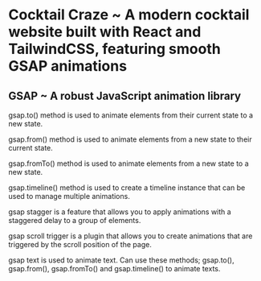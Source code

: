# Cocktail Craze ~ A modern cocktail website built with React and TailwindCSS, featuring smooth GSAP animations

## GSAP ~ A robust JavaScript animation library

gsap.to() method is used to animate elements from their current state to a new state.

gsap.from() method is used to animate elements from a new state to their current state.

gsap.fromTo() method is used to animate elements from a new state to a new state.

gsap.timeline() method is used to create a timeline instance that can be used to manage multiple animations.

gsap stagger is a feature that allows you to apply animations with a staggered delay to a group of elements.

gsap scroll trigger is a plugin that allows you to create animations that are triggered by the scroll position of the page.

gsap text is used to animate text. Can use these methods; gsap.to(), gsap.from(), gsap.fromTo() and gsap.timeline() to animate texts.
